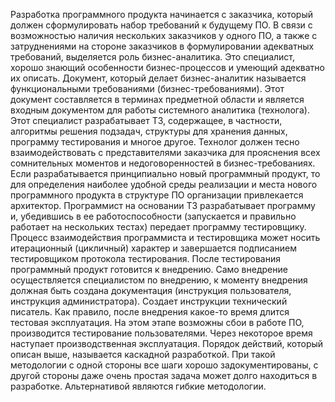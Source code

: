 Разработка программного продукта начинается с заказчика, который должен сформулировать набор требований к будущему ПО. В связи с возможностью наличия нескольких заказчиков у одного ПО, а также с затруднениями на стороне заказчиков в формулировании адекватных требований, выделяется роль бизнес-аналитика. Это специалист, хорошо знающий особенности бизнес-процессов и умеющий адекватно их описать. Документ, который делает бизнес-аналитик называется функциональными требованиями (бизнес-требованиями). Этот документ составляется в терминах предметной области и является входным документом для работы системного аналитика (технолога).
Этот специалист разрабатывает ТЗ, содержащее, в частности, алгоритмы решения подзадач, структуры для хранения данных, программу тестирования и многое другое. Технолог должен тесно взаимодействовать с представителями заказчика для прояснения всех сомнительных моментов и недоговоренностей в бизнес-требованиях. Если разрабатывается принципиально новый программный продукт, то для определения наиболее удобной среды реализации и места нового программного продукта в структуре ПО организации привлекается архитектор.
Программист на основании ТЗ разрабатывает программу и, убедившись в ее работоспособности (запускается и правильно работает на нескольких тестах) передает программу тестировщику. Процесс взаимодействия программиста и тестировщика может носить итерационный (цикличный) характер и завершается подписанием тестировщиком протокола тестирования. После тестирования программный продукт готовится к внедрению. Само внедрение осуществляется специалистом по внедрению, к моменту внедрения должная быть создана документация (инструкция пользователя, инструкция администратора). Создает инструкции технический писатель.
Как правило, после внедрения какое-то время длится тестовая эксплуатация. На этом этапе возможны сбои в работе ПО, производится тестирование пользователями. Через некоторое время наступает производственная эксплуатация. 
Порядок действий, который описан выше, называется каскадной разработкой. При такой методологии с одной стороны все шаги хорошо задокументированы, с другой стороны даже очень простая задача может долго находиться в разработке.
Альтернативой являются гибкие методологии. 